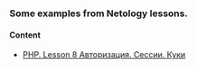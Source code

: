 ### Some examples from Netology lessons.

#### Content
* [PHP. Lesson 8 Авторизация. Сессии. Куки](php/flow12/lesson8)